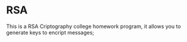 # RSA
This is a RSA Criptography college homework program, it allows you to generate keys to encript messages;
